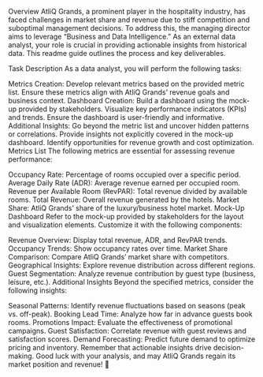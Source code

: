 Overview
AtliQ Grands, a prominent player in the hospitality industry, has faced challenges in market share and revenue due to stiff competition and suboptimal management decisions. To address this, the managing director aims to leverage “Business and Data Intelligence.” As an external data analyst, your role is crucial in providing actionable insights from historical data. This readme guide outlines the process and key deliverables.

Task Description
As a data analyst, you will perform the following tasks:

Metrics Creation:
Develop relevant metrics based on the provided metric list.
Ensure these metrics align with AtliQ Grands’ revenue goals and business context.
Dashboard Creation:
Build a dashboard using the mock-up provided by stakeholders.
Visualize key performance indicators (KPIs) and trends.
Ensure the dashboard is user-friendly and informative.
Additional Insights:
Go beyond the metric list and uncover hidden patterns or correlations.
Provide insights not explicitly covered in the mock-up dashboard.
Identify opportunities for revenue growth and cost optimization.
Metrics List
The following metrics are essential for assessing revenue performance:

Occupancy Rate: Percentage of rooms occupied over a specific period.
Average Daily Rate (ADR): Average revenue earned per occupied room.
Revenue per Available Room (RevPAR): Total revenue divided by available rooms.
Total Revenue: Overall revenue generated by the hotels.
Market Share: AtliQ Grands’ share of the luxury/business hotel market.
Mock-Up Dashboard
Refer to the mock-up provided by stakeholders for the layout and visualization elements. Customize it with the following components:

Revenue Overview: Display total revenue, ADR, and RevPAR trends.
Occupancy Trends: Show occupancy rates over time.
Market Share Comparison: Compare AtliQ Grands’ market share with competitors.
Geographical Insights: Explore revenue distribution across different regions.
Guest Segmentation: Analyze revenue contribution by guest type (business, leisure, etc.).
Additional Insights
Beyond the specified metrics, consider the following insights:

Seasonal Patterns: Identify revenue fluctuations based on seasons (peak vs. off-peak).
Booking Lead Time: Analyze how far in advance guests book rooms.
Promotions Impact: Evaluate the effectiveness of promotional campaigns.
Guest Satisfaction: Correlate revenue with guest reviews and satisfaction scores.
Demand Forecasting: Predict future demand to optimize pricing and inventory.
Remember that actionable insights drive decision-making. Good luck with your analysis, and may AtliQ Grands regain its market position and revenue! 🌟
